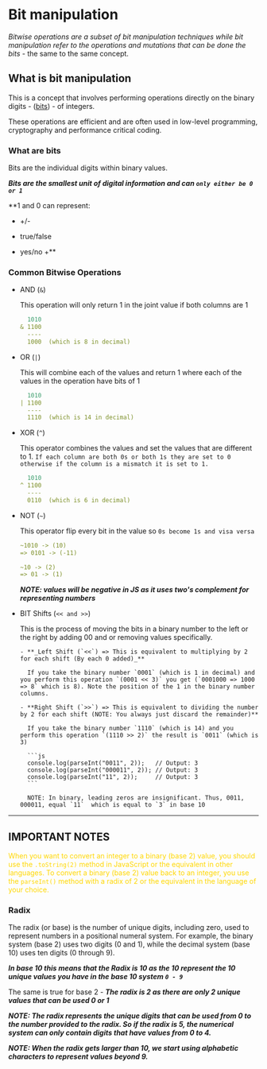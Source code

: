 # Bit manipulation

_Bitwise operations are a subset of bit manipulation techniques while bit manipulation refer to the operations and mutations that can be done the bits_ - the same to the same concept.

## What is bit manipulation

This is a concept that involves performing operations directly on the binary digits - ([bits](#what-are-bits)) - of integers.

These operations are efficient and are often used in low-level programming, cryptography and performance critical coding.

### What are bits

Bits are the individual digits within binary values.

**_Bits are the smallest unit of digital information and can `only either be 0 or 1`_**

\*\*1 and 0 can represent:

- +/-

- true/false

- yes/no
  +\*\*

### Common Bitwise Operations

- AND (`&`)

  This operation will only return 1 in the joint value if both columns are 1

  ```yaml
    1010
  & 1100
    ----
    1000  (which is 8 in decimal)
  ```

- OR (`|`)

  This will combine each of the values and return 1 where each of the values in the operation have bits of 1

  ```yaml
    1010
  | 1100
    ----
    1110  (which is 14 in decimal)
  ```

- XOR (`^`)

  This operator combines the values and set the values that are different to 1. `If each column are both 0s or both 1s they are set to 0 otherwise if the column is a mismatch it is set to 1.`

  ```yaml
    1010
  ^ 1100
    ----
    0110  (which is 6 in decimal)
  ```

- NOT (`~`)

  This operator flip every bit in the value so `0s become 1s and visa versa`

  ```yaml
  ~1010 -> (10)
  => 0101 -> (-11)

  ~10 -> (2)
  => 01 -> (1)
  ```

  **_NOTE: values will be negative in JS as it uses two's complement for representing numbers_**

- BIT Shifts (`<< and >>`)

  This is the process of moving the bits in a binary number to the left or the right by adding 00 and or removing values specifically.

      - **_Left Shift (`<<`) => This is equivalent to multiplying by 2 for each shift (By each 0 added)_**

        If you take the binary number `0001` (which is 1 in decimal) and you perform this operation `(0001 << 3)` you get (`0001000 => 1000 => 8` which is 8). Note the position of the 1 in the binary number columns.

      - **Right Shift (`>>`) => This is equivalent to dividing the number by 2 for each shift (NOTE: You always just discard the remainder)**

        If you take the binary number `1110` (which is 14) and you perform this operation `(1110 >> 2)` the result is `0011` (which is 3)

        ```js
        console.log(parseInt("0011", 2));   // Output: 3
        console.log(parseInt("000011", 2)); // Output: 3
        console.log(parseInt("11", 2));     // Output: 3
        ```

        NOTE: In binary, leading zeros are insignificant. Thus, 0011, 000011, equal `11`  which is equal to `3` in base 10

---

## IMPORTANT NOTES

<font color=gold>When you want to convert an integer to a binary (base 2) value, you should use the `.toString(2)` method in JavaScript or the equivalent in other languages. To convert a binary (base 2) value back to an integer, you use the `parseInt()` method with a radix of 2 or the equivalent in the language of your choice.</font>

### Radix

The radix (or base) is the number of unique digits, including zero, used to represent numbers in a positional numeral system. For example, the binary system (base 2) uses two digits (0 and 1), while the decimal system (base 10) uses ten digits (0 through 9).

**_In base 10 this means that the Radix is 10 as the 10 represent the 10 unique values you have in the base 10 system `0 - 9`_**

The same is true for base 2 - **_The radix is 2 as there are only 2 unique values that can be used 0 or 1_**

**_NOTE: The radix represents the unique digits that can be used from 0 to the number provided to the radix. So if the radix is 5, the numerical system can only contain digits that have values from 0 to 4._**

**_NOTE: When the radix gets larger than 10, we start using alphabetic characters to represent values beyond 9._**
